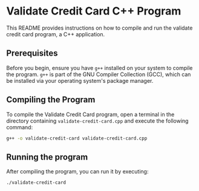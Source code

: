 # Validate Credit Card C++ Program

This README provides instructions on how to compile and run the validate credit card program, a C++ application.

## Prerequisites

Before you begin, ensure you have `g++` installed on your system to compile the program. `g++` is part of the GNU Compiler Collection (GCC), which can be installed via your operating system's package manager.

## Compiling the Program

To compile the Validate Credit Card program, open a terminal in the directory containing `validate-credit-card.cpp` and execute the following command:

```bash
g++ -o validate-credit-card validate-credit-card.cpp
```

## Running the program

After compiling the program, you can run it by executing:
```bash
./validate-credit-card
```
